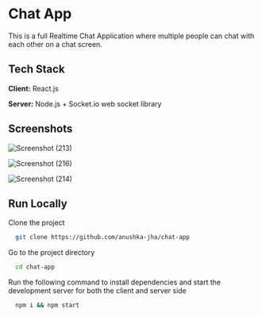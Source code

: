 
# Chat App

This is a full Realtime Chat Application where multiple people can chat with each other on a chat screen. 


## Tech Stack

**Client:** React.js

**Server:** Node.js + Socket.io web socket library


## Screenshots

![Screenshot (213)](https://github.com/anushka-jha/chat-app/assets/75205593/4929a677-26a9-41b2-abd4-d975daecb869)

![Screenshot (216)](https://github.com/anushka-jha/chat-app/assets/75205593/ed92b776-5976-4048-9142-79367ee11a96)

![Screenshot (214)](https://github.com/anushka-jha/chat-app/assets/75205593/6dc8507d-4a02-49c1-84d3-d8dd77bbd727)






## Run Locally

Clone the project

```bash
  git clone https://github.com/anushka-jha/chat-app
```

Go to the project directory

```bash
  cd chat-app
```

Run the following command to install dependencies and start the development server for both the client and server side

```bash
  npm i && npm start
```


